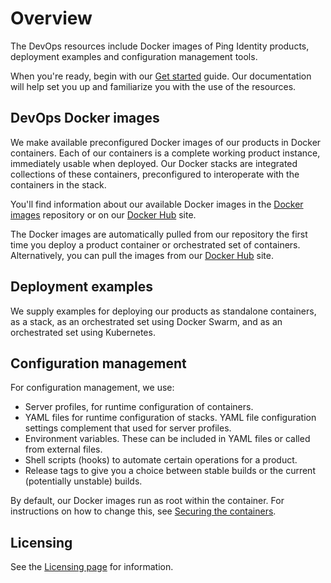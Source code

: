 # Overview

The DevOps resources include Docker images of Ping Identity products, deployment examples and configuration management tools.

When you're ready, begin with our [Get started](getStarted.md) guide. Our documentation will help set you up and familiarize you with the use of the resources.

## DevOps Docker images

We make available preconfigured Docker images of our products in Docker containers. Each of our containers is a complete working product instance, immediately usable when deployed. Our Docker stacks are integrated collections of these containers, preconfigured to interoperate with the containers in the stack.

You'll find information about our available Docker images in the [Docker images](docker-builds/README.md) repository or on our [Docker Hub](https://hub.docker.com/u/pingidentity/) site.

The Docker images are automatically pulled from our repository the first time you deploy a product container or orchestrated set of containers. Alternatively, you can pull the images from our [Docker Hub](https://hub.docker.com/u/pingidentity/) site.

## Deployment examples

We supply examples for deploying our products as standalone containers, as a stack, as an orchestrated set using Docker Swarm, and as an orchestrated set using Kubernetes.

## Configuration management

For configuration management, we use:

* Server profiles, for runtime configuration of containers.
* YAML files for runtime configuration of stacks. YAML file configuration settings complement that used for server profiles.
* Environment variables. These can be included in YAML files or called from external files.
* Shell scripts (hooks) to automate certain operations for a product.
* Release tags to give you a choice between stable builds or the current (potentially unstable) builds.

By default, our Docker images run as root within the container. For instructions on how to change this, see [Securing the containers](secureContainers.md).

## Licensing

See the [Licensing page](../LICENSE.md) for information.
